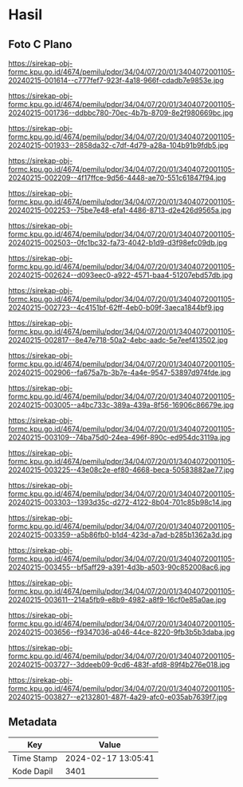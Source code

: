 # Hasil

## Foto C Plano

https://sirekap-obj-formc.kpu.go.id/4674/pemilu/pdpr/34/04/07/20/01/3404072001105-20240215-001614--c777fef7-923f-4a18-966f-cdadb7e9853e.jpg

https://sirekap-obj-formc.kpu.go.id/4674/pemilu/pdpr/34/04/07/20/01/3404072001105-20240215-001736--ddbbc780-70ec-4b7b-8709-8e2f980669bc.jpg

https://sirekap-obj-formc.kpu.go.id/4674/pemilu/pdpr/34/04/07/20/01/3404072001105-20240215-001933--2858da32-c7df-4d79-a28a-104b91b9fdb5.jpg

https://sirekap-obj-formc.kpu.go.id/4674/pemilu/pdpr/34/04/07/20/01/3404072001105-20240215-002209--4f17ffce-9d56-4448-ae70-551c61847f94.jpg

https://sirekap-obj-formc.kpu.go.id/4674/pemilu/pdpr/34/04/07/20/01/3404072001105-20240215-002253--75be7e48-efa1-4486-8713-d2e426d9565a.jpg

https://sirekap-obj-formc.kpu.go.id/4674/pemilu/pdpr/34/04/07/20/01/3404072001105-20240215-002503--0fc1bc32-fa73-4042-b1d9-d3f98efc09db.jpg

https://sirekap-obj-formc.kpu.go.id/4674/pemilu/pdpr/34/04/07/20/01/3404072001105-20240215-002624--d093eec0-a922-4571-baa4-51207ebd57db.jpg

https://sirekap-obj-formc.kpu.go.id/4674/pemilu/pdpr/34/04/07/20/01/3404072001105-20240215-002723--4c4151bf-62ff-4eb0-b09f-3aeca1844bf9.jpg

https://sirekap-obj-formc.kpu.go.id/4674/pemilu/pdpr/34/04/07/20/01/3404072001105-20240215-002817--8e47e718-50a2-4ebc-aadc-5e7eef413502.jpg

https://sirekap-obj-formc.kpu.go.id/4674/pemilu/pdpr/34/04/07/20/01/3404072001105-20240215-002906--fa675a7b-3b7e-4a4e-9547-53897d974fde.jpg

https://sirekap-obj-formc.kpu.go.id/4674/pemilu/pdpr/34/04/07/20/01/3404072001105-20240215-003005--a4bc733c-389a-439a-8f56-16906c86679e.jpg

https://sirekap-obj-formc.kpu.go.id/4674/pemilu/pdpr/34/04/07/20/01/3404072001105-20240215-003109--74ba75d0-24ea-496f-890c-ed954dc3119a.jpg

https://sirekap-obj-formc.kpu.go.id/4674/pemilu/pdpr/34/04/07/20/01/3404072001105-20240215-003225--43e08c2e-ef80-4668-beca-50583882ae77.jpg

https://sirekap-obj-formc.kpu.go.id/4674/pemilu/pdpr/34/04/07/20/01/3404072001105-20240215-003303--1393d35c-d272-4122-8b04-701c85b98c14.jpg

https://sirekap-obj-formc.kpu.go.id/4674/pemilu/pdpr/34/04/07/20/01/3404072001105-20240215-003359--a5b86fb0-b1d4-423d-a7ad-b285b1362a3d.jpg

https://sirekap-obj-formc.kpu.go.id/4674/pemilu/pdpr/34/04/07/20/01/3404072001105-20240215-003455--bf5aff29-a391-4d3b-a503-90c852008ac6.jpg

https://sirekap-obj-formc.kpu.go.id/4674/pemilu/pdpr/34/04/07/20/01/3404072001105-20240215-003611--214a5fb9-e8b9-4982-a8f9-16cf0e85a0ae.jpg

https://sirekap-obj-formc.kpu.go.id/4674/pemilu/pdpr/34/04/07/20/01/3404072001105-20240215-003656--f9347036-a046-44ce-8220-9fb3b5b3daba.jpg

https://sirekap-obj-formc.kpu.go.id/4674/pemilu/pdpr/34/04/07/20/01/3404072001105-20240215-003727--3ddeeb09-9cd6-483f-afd8-89f4b276e018.jpg

https://sirekap-obj-formc.kpu.go.id/4674/pemilu/pdpr/34/04/07/20/01/3404072001105-20240215-003827--e2132801-487f-4a29-afc0-e035ab7639f7.jpg


## Metadata

| Key        | Value               |
| ---------- | ------------------- |
| Time Stamp | 2024-02-17 13:05:41 |
| Kode Dapil | 3401                |



